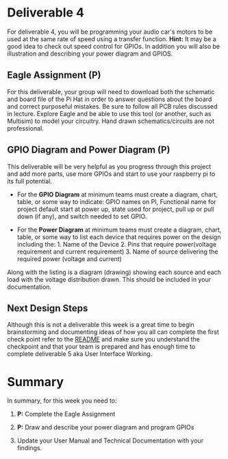 
# Deliverable 4
For deliverable 4, you will be programming your audio car's motors to be used at the same rate of speed using a transfer function. **Hint:** It may be a good idea to check out speed control for GPIOs. In addition you will also be illustration and describing your power diagram and GPIOS.

## Eagle Assignment (P)
For this deliverable, your group will need to download both the schematic and board file of the Pi Hat in order to answer questions about the board and correct purposeful mistakes. Be sure to follow all PCB rules discussed in lecture. Explore Eagle and be able to use this tool (or another, such as Multisim) to model your circuitry. Hand drawn schematics/circuits are not professional.

## GPIO Diagram and Power Diagram (P)
This deliverable will be very helpful as you progress through this project and add more parts, use more GPIOs and start to use your raspberry pi to its full potential.

- For the **GPIO Diagram** at minimum teams must create a diagram, chart, table, or some way to indicate: GPIO names on PI, Functional name for project default start at power up, state used for project, pull up or pull down (if any), and switch needed to set GPIO.
 
- For the **Power Diagram** at minimum teams must create a diagram, chart, table, or some way to list each device that requires power on the design including the:
          1. Name of the Device
          2. Pins that require power(voltage requirement and current requirement)
          3. Name of source delivering the required power (voltage and current)
          
 Along with the listing is a diagram (drawing) showing each source and each load with the voltage distribution drawn. This should be included in your documentation.
 
 
 
 ## Next Design Steps
 Although this is not a deliverable this week is a great time to begin brainstorming and documenting ideas of how you all can complete the first check point refer to the [README](../README.md) and make sure you understand the checkpoint and that your team is prepared and has enough time to complete deliverable 5 aka User Interface Working.
 
 

# Summary

In summary, for this week you need to:

1. **P:** Complete the Eagle Assignment
2. **P:** Draw and describe your power diagram and program GPIOs

3. Update your User Manual and Technical Documentation with your findings.
